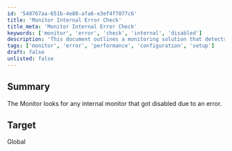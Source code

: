 ```yaml
---
id: '540767aa-651b-4e80-afa6-e3ef4f7077c6'
title: 'Monitor Internal Error Check'
title_meta: 'Monitor Internal Error Check'
keywords: ['monitor', 'error', 'check', 'internal', 'disabled']
description: 'This document outlines a monitoring solution that detects any internal monitors that have been disabled due to errors, ensuring system integrity and performance.'
tags: ['monitor', 'error', 'performance', 'configuration', 'setup']
draft: false
unlisted: false
---
```

## Summary

The Monitor looks for any internal monitor that got disabled due to an error.

## Target

Global







